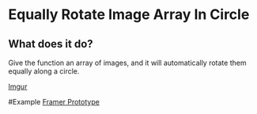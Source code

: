 # Equally Rotate Image Array In Circle

## What does it do?
Give the function an array of images, and it will automatically rotate them equally along a circle. 

[Imgur](http://i.imgur.com/XFaGda2.png)

#Example
[Framer Prototype](http://share.framerjs.com/qhoqu1p9urk6/)